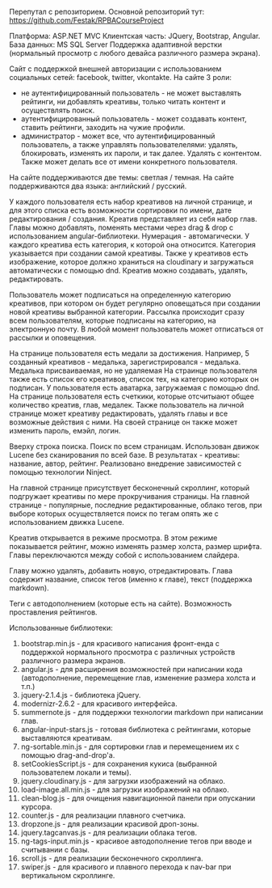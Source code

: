 Перепутал с репозиторием. Основной репозиторий тут: https://github.com/Festak/RPBACourseProject

Платформа: ASP.NET MVC
Клиентская часть: JQuery, Bootstrap, Angular.
База данных: MS SQL Server
Поддержка адаптивной верстки (нормальный просмотр с любого девайса различного размера экрана).

Сайт с поддержкой внешней авторизации с использованием социальных сетей: facebook, twitter, vkontakte.
На сайте 3 роли:
- не аутентифицированный пользователь - не может выставлять рейтинги, ни добавлять креативы, только читать контент и осуществлять поиск.
- аутентифицированный пользователь - может создавать контент, ставить рейтинги, заходить на чужие профили.
- администратор - может все, что аутентифицированный пользователь, а также управлять пользователелями: удалять, блокировать, изменять их пароли, и так далее.
Удалять с контентом. Также может делать все от имени конкретного пользователя.

На сайте поддерживаются две темы: светлая / темная.
На сайте поддерживаются два языка: английский / русский.

У каждого пользователя есть набор креативов на личной странице, и для этого списка есть возможности сортировки по имени, дате редактирования / создания.
Креатив представляет из себя набор глав. Главы можно добавлять, поменять местами через drag & drop с использованием angular-библиотеки. Нумерация - автомагически.
У каждого креатива есть категория, к которой она относится. Категория указывается при создании самой креативы. Также у креативов есть изображение, которое должно
храниться на cloudinary и загружаться автоматически с помощью dnd.
Креатив можно создавать, удалять, редактировать.

Пользователь может подписаться на определенную категорию креативов, при котором он будет регулярно оповещаться при создании новой креативы выбранной категории.
Рассылка происходит сразу всем пользователям, которые подписаны на категорию, на электронную почту.
В любой момент пользователь может отписаться от рассылки и оповещения.

На странице пользователя есть медали за достижения. Например, 5 созданный креативов - медалька, зарегистрировался - медалька. Медалька присваиваемая, но не удаляемая
На страинце пользователя также есть список его креативов, список тех, на категорию которых он подписан. У пользователя есть аватарка, загружаемая с помощью dnd.
На странице пользователя есть счеткики, которые отсчитыают общее количество креатив, глав, медалек. Также пользователь на личной странице может креативу редактировать,
удалять главы и все возможные действия с ними.
На своей странице он также может изменить пароль, емэйл, логин.


Вверху строка поиска. Поиск по всем страницам. Использован движок Lucene без сканирования по всей базе.
В результатах - креативы: название, автор, рейтинг. 
Реализовано внедрение зависимостей с помощью технологии Ninject.

На главной странице присутствует бесконечный скроллинг, который подгружает креативы по мере прокручивания страницы.
На главной странице - популярные, последние редактированные, облако тегов, при выборе которых осуществляется поиск по тегам опять же с использованием движка Lucene.

Креатив открывается в режиме просмотра. В этом режиме показывается рейтинг, можно изменять размер холста, размер шрифта. Главы переключаются между собой с использованием слайдера.

Главу можно удалять, добавить новую, отредактировать.
Глава содержит название, список тегов (именно к главе), текст (поддержка markdown).

Теги с автодополнением (которые есть на сайте).
Возможность проставления рейтингов.


Использованные библиотеки:
1. bootstrap.min.js - для красивого написания фронт-енда с поддержкой нормального просмотра с различных устройств различного размера экранов.
2. angular.js - для расширения возможностей при написании кода (автодополнение, перемещение глав, изменение размера холста и т.п.)
3. jquery-2.1.4.js - библиотека jQuery.
4. modernizr-2.6.2 - для красивого интерфейса.
5. summernote.js - для поддержки технологии markdown при написании глав.
6. angular-input-stars.js - готовая библиотека с рейтингами, которые выставляются креативам.
7. ng-sortable.min.js - для сортировки глав и перемещением их с помощью drag-and-drop'а.
8. setCookiesScript.js - для сохранения кукиса (выбранной пользователем локали и темы).
9. jquery.cloudinary.js - для загрузки изображений на облако.
10. load-image.all.min.js - для загрузки изображений на облако.
11. clean-blog.js - для очищения навигационной панели при опускании курсора.
12. counter.js - для реализации плавного счетчика.
13. dropzone.js - для реализации красивой дроп-зоны.
14. jquery.tagcanvas.js - для реализации облака тегов.
15. ng-tags-input.min.js - красивое автодополнение тегов при вводе и считывании с базы.
16. scroll.js - для реализации бесконечного скроллинга.
17. swiper.js - для красивого и плавного перехода к nav-bar при вертикальном скроллинге.



